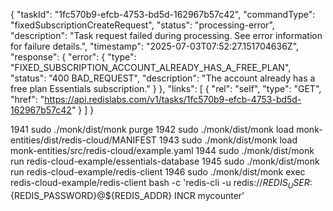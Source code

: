 {
  "taskId": "1fc570b9-efcb-4753-bd5d-162967b57c42",
  "commandType": "fixedSubscriptionCreateRequest",
  "status": "processing-error",
  "description": "Task request failed during processing. See error information for failure details.",
  "timestamp": "2025-07-03T07:52:27.151704636Z",
  "response": {
    "error": {
      "type": "FIXED_SUBSCRIPTION_ACCOUNT_ALREADY_HAS_A_FREE_PLAN",
      "status": "400 BAD_REQUEST",
      "description": "The account already has a free plan Essentials subscription."
    }
  },
  "links": [
    {
      "rel": "self",
      "type": "GET",
      "href": "https://api.redislabs.com/v1/tasks/1fc570b9-efcb-4753-bd5d-162967b57c42"
    }
  ]
}


1941  sudo ./monk/dist/monk purge
 1942  sudo ./monk/dist/monk load monk-entities/dist/redis-cloud/MANIFEST 
 1943  sudo ./monk/dist/monk load monk-entities/src/redis-cloud/example.yaml 
 1944  sudo ./monk/dist/monk run redis-cloud-example/essentials-database
 1945  sudo ./monk/dist/monk run redis-cloud-example/redis-client
 1946  sudo ./monk/dist/monk exec redis-cloud-example/redis-client bash -c 'redis-cli -u redis://${REDIS_USER}:${REDIS_PASSWORD}@${REDIS_ADDR} INCR mycounter'
